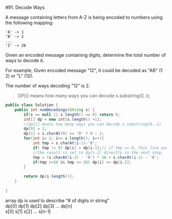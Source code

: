 #91. Decode Ways  

A message containing letters from A-Z is being encoded to numbers using the following mapping:

```
'A' -> 1
'B' -> 2
...
'Z' -> 26
```

Given an encoded message containing digits, determine the total number of ways to decode it.

For example,
Given encoded message "12", it could be decoded as "AB" (1 2) or "L" (12).

The number of ways decoding "12" is 2.


> DP[i] means how many ways you can decode  s.substring(0, i);


```java
public class Solution {
    public int numDecodings(String s) {
        if(s == null || s.length() == 0) return 0;
        int[] dp = new int[s.length() +1];
        //dp[i] means how many ways you can decode s.substring(0..i)
        dp[0] = 1;
        dp[1] = s.charAt(0) == '0' ? 0 : 1;
        for(int i= 2; i<= s.length(); i++){
            int tmp = s.charAt(i-1)-'0';
            if( tmp != 0) dp[i] = dp[i-1];// if tmp == 0, this line won't execute, but the [i-2,i-1] build a number 10, or 20,
            //the result is set to dp[i-2] directly in the next step.
            tmp = (s.charAt(i-2) - '0') * 10 + s.charAt(i-1) - '0';
            if(tmp >=10 && tmp <= 26) dp[i] += dp[i-2];
        }
        
        return dp[s.length()];
    }
    
}
```

array dp is used to describe "# of digits in string"  
    dp[0] dp[1] dp[2] dp[3] ... dp[n]   
           s[0]  s[1]  s[2] ... s[n-1]   
